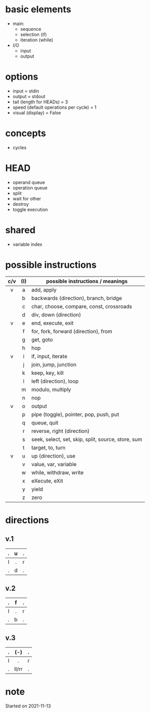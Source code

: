# basic elements

- main:
    - sequence
    - selection (if)
    - iteration (while)
- I/O
    - input
    - output

# options

- input = stdin
- output = stdout
- tail (length for HEADs) = 3
- speed (default operations per cycle) = 1
- visual (display) = False

# concepts

- cycles

# HEAD

- operand queue
- operation queue
- split
- wait for other
- destroy
- toggle execution

# shared

- variable index

# possible instructions

| c/v | (I) | possible instructions / meanings                   |
|:---:|:---:|----------------------------------------------------|
|  v  |  a  | add, apply                                         |
|     |  b  | backwards (direction), branch, bridge              |
|     |  c  | char, choose, compare, const, crossroads           |
|     |  d  | div, down (direction)                              |
|  v  |  e  | end, execute, exit                                 |
|     |  f  | for, fork, forward (direction), from               |
|     |  g  | get, goto                                          |
|     |  h  | hop                                                |
|  v  |  i  | if, input, iterate                                 |
|     |  j  | join, jump, junction                               |
|     |  k  | keep, key, kill                                    |
|     |  l  | left (direction), loop                             |
|     |  m  | modulo, multiply                                   |
|     |  n  | nop                                                |
|  v  |  o  | output                                             |
|     |  p  | pipe (toggle), pointer, pop, push, put             |
|     |  q  | queue, quit                                        |
|     |  r  | reverse, right (direction)                         |
|     |  s  | seek, select, set, skip, split, source, store, sum |
|     |  t  | target, to, turn                                   |
|  v  |  u  | up (direction), use                                |
|     |  v  | value, var, variable                               |
|     |  w  | while, withdraw, write                             |
|     |  x  | eXecute, eXit                                      |
|     |  y  | yield                                              |
|     |  z  | zero                                               |

# directions

## v.1

|  .  |  u  |  .  |
|:---:|:---:|:---:|
|  l  |  .  |  r  |
|  .  |  d  |  .  |

## v.2

|  .  |  f  |  .  |
|:---:|:---:|:---:|
|  l  |  .  |  r  |
|  .  |  b  |  .  |

## v.3

|  .  |  (-)  |  .  |
|:---:|:-----:|:---:|
|  l  |   .   |  r  |
|  .  | ll/rr |  .  |

# note

Started on 2021-11-13
